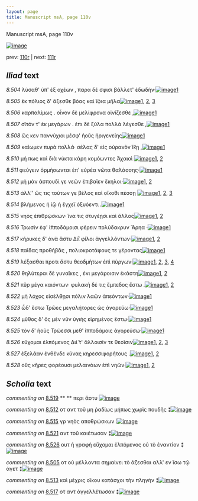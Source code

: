```yaml
---
layout: page
title: Manuscript msA, page 110v
---
```


Manuscript msA, page 110v

[![image](http://www.homermultitext.org/iipsrv?OBJ=IIP,1.0&FIF=/project/homer/pyramidal/deepzoom/hmt/vaimg/2017a/VA110VN_0613.tif&WID=100&CVT=JPEG)](http://www.homermultitext.org/ict2/?urn=urn:cite2:hmt:vaimg.2017a:VA110VN_0613)

prev:  [110r](../110r) | next:  [111r](../111r)

## *Iliad* text

*8.504* <a id="8.504"/> λύσαθ' ὑπ' ἐξ οχέων , παρα δέ σφισι βάλλετ' ἐδωδήν·[![image](http://www.homermultitext.org/iipsrv?OBJ=IIP,1.0&FIF=/project/homer/pyramidal/deepzoom/hmt/vaimg/2017a/VA110VN_0613.tif&RGN=0.4695,0.2322,0.4124,0.0316&WID=1000&CVT=JPEG)](http://www.homermultitext.org/ict2/?urn=urn:cite2:hmt:vaimg.2017a:VA110VN_0613@0.4695,0.2322,0.4124,0.0316)[1](#msA_8.1)

*8.505* <a id="8.505"/> ἐκ πόλιος δ' ἄξεσθε βόας καὶ ἴ̈φια μῆλα[![image](http://www.homermultitext.org/iipsrv?OBJ=IIP,1.0&FIF=/project/homer/pyramidal/deepzoom/hmt/vaimg/2017a/VA110VN_0613.tif&RGN=0.4545,0.2577,0.3914,0.0316&WID=1000&CVT=JPEG)](http://www.homermultitext.org/ict2/?urn=urn:cite2:hmt:vaimg.2017a:VA110VN_0613@0.4545,0.2577,0.3914,0.0316)[1](#msAint_8.335), [2](#msAim_8.328), [3](#msA_8.1)

*8.506* <a id="8.506"/> καρπαλίμως . οἶνον δὲ μελίφρονα οἰνίζεσθε ,[![image](http://www.homermultitext.org/iipsrv?OBJ=IIP,1.0&FIF=/project/homer/pyramidal/deepzoom/hmt/vaimg/2017a/VA110VN_0613.tif&RGN=0.4675,0.2787,0.3914,0.0248&WID=1000&CVT=JPEG)](http://www.homermultitext.org/ict2/?urn=urn:cite2:hmt:vaimg.2017a:VA110VN_0613@0.4675,0.2787,0.3914,0.0248)[1](#msA_8.1)

*8.507* <a id="8.507"/> σῖτόν τ' ἐκ μεγάρων . ἐπι δὲ ξύλα πολλὰ λέγεσθε ,[![image](http://www.homermultitext.org/iipsrv?OBJ=IIP,1.0&FIF=/project/homer/pyramidal/deepzoom/hmt/vaimg/2017a/VA110VN_0613.tif&RGN=0.4685,0.2968,0.3974,0.027&WID=1000&CVT=JPEG)](http://www.homermultitext.org/ict2/?urn=urn:cite2:hmt:vaimg.2017a:VA110VN_0613@0.4685,0.2968,0.3974,0.027)[1](#msA_8.1)

*8.508* <a id="8.508"/> ὥς κεν παννύχιοι μέσφ' ἠοῦς ἠριγενείης[![image](http://www.homermultitext.org/iipsrv?OBJ=IIP,1.0&FIF=/project/homer/pyramidal/deepzoom/hmt/vaimg/2017a/VA110VN_0613.tif&RGN=0.4705,0.3148,0.3714,0.027&WID=1000&CVT=JPEG)](http://www.homermultitext.org/ict2/?urn=urn:cite2:hmt:vaimg.2017a:VA110VN_0613@0.4705,0.3148,0.3714,0.027)[1](#msA_8.1)

*8.509* <a id="8.509"/> καίωμεν πυρὰ πολλά· σέλας δ' εἰς οὐρανὸν ἵ̈κῃ ,[![image](http://www.homermultitext.org/iipsrv?OBJ=IIP,1.0&FIF=/project/homer/pyramidal/deepzoom/hmt/vaimg/2017a/VA110VN_0613.tif&RGN=0.4685,0.3276,0.4164,0.0323&WID=1000&CVT=JPEG)](http://www.homermultitext.org/ict2/?urn=urn:cite2:hmt:vaimg.2017a:VA110VN_0613@0.4685,0.3276,0.4164,0.0323)[1](#msA_8.1)

*8.510* <a id="8.510"/> μή πως καὶ διὰ νύκτα κάρη κομόωντες Ἀχαιοὶ 				[![image](http://www.homermultitext.org/iipsrv?OBJ=IIP,1.0&FIF=/project/homer/pyramidal/deepzoom/hmt/vaimg/2017a/VA110VN_0613.tif&RGN=0.4715,0.3501,0.4014,0.0323&WID=1000&CVT=JPEG)](http://www.homermultitext.org/ict2/?urn=urn:cite2:hmt:vaimg.2017a:VA110VN_0613@0.4715,0.3501,0.4014,0.0323)[1](#msA_8.1), [2](#msAim_8.329)

*8.511* <a id="8.511"/> φεύγειν ὁρμήσωνται ἐπ' εὐρέα νῶτα θαλάσσης·[![image](http://www.homermultitext.org/iipsrv?OBJ=IIP,1.0&FIF=/project/homer/pyramidal/deepzoom/hmt/vaimg/2017a/VA110VN_0613.tif&RGN=0.4685,0.3704,0.4134,0.0331&WID=1000&CVT=JPEG)](http://www.homermultitext.org/ict2/?urn=urn:cite2:hmt:vaimg.2017a:VA110VN_0613@0.4685,0.3704,0.4134,0.0331)[1](#msA_8.1)

*8.512* <a id="8.512"/> μὴ μὰν ἀσπουδί γε νεῶν ἐπιβαῖεν ἕκηλοι·[![image](http://www.homermultitext.org/iipsrv?OBJ=IIP,1.0&FIF=/project/homer/pyramidal/deepzoom/hmt/vaimg/2017a/VA110VN_0613.tif&RGN=0.4595,0.3877,0.3884,0.0331&WID=1000&CVT=JPEG)](http://www.homermultitext.org/ict2/?urn=urn:cite2:hmt:vaimg.2017a:VA110VN_0613@0.4595,0.3877,0.3884,0.0331)[1](#msAim_8.330), [2](#msA_8.1)

*8.513* <a id="8.513"/> ἀλλ'' ὥς τις τούτων γε βέλος καὶ οἴκοθι πέσσῃ 				[![image](http://www.homermultitext.org/iipsrv?OBJ=IIP,1.0&FIF=/project/homer/pyramidal/deepzoom/hmt/vaimg/2017a/VA110VN_0613.tif&RGN=0.4565,0.4057,0.3984,0.0316&WID=1000&CVT=JPEG)](http://www.homermultitext.org/ict2/?urn=urn:cite2:hmt:vaimg.2017a:VA110VN_0613@0.4565,0.4057,0.3984,0.0316)[1](#msA_8.1), [2](#msA_8.321), [3](#msAint_8.336)

*8.514* <a id="8.514"/> βλήμενος ἠ ἰ̈ῷ ἠ ἔγχεϊ ὀξυόεντι .[![image](http://www.homermultitext.org/iipsrv?OBJ=IIP,1.0&FIF=/project/homer/pyramidal/deepzoom/hmt/vaimg/2017a/VA110VN_0613.tif&RGN=0.4695,0.4267,0.3283,0.0316&WID=1000&CVT=JPEG)](http://www.homermultitext.org/ict2/?urn=urn:cite2:hmt:vaimg.2017a:VA110VN_0613@0.4695,0.4267,0.3283,0.0316)[1](#msA_8.1)

*8.515* <a id="8.515"/> νηὸς ἐπιθρῴσκων· ἵνα τις στυγέῃσι καὶ ἄλλος[![image](http://www.homermultitext.org/iipsrv?OBJ=IIP,1.0&FIF=/project/homer/pyramidal/deepzoom/hmt/vaimg/2017a/VA110VN_0613.tif&RGN=0.4655,0.441,0.4064,0.0316&WID=1000&CVT=JPEG)](http://www.homermultitext.org/ict2/?urn=urn:cite2:hmt:vaimg.2017a:VA110VN_0613@0.4655,0.441,0.4064,0.0316)[1](#msA_8.1), [2](#msAim_8.331)

*8.516* <a id="8.516"/> Τρωσὶν ἐφ' 					ἱ̈πποδάμοισι φέρειν πολύδακρυν Ἄρηα ·[![image](http://www.homermultitext.org/iipsrv?OBJ=IIP,1.0&FIF=/project/homer/pyramidal/deepzoom/hmt/vaimg/2017a/VA110VN_0613.tif&RGN=0.4655,0.4613,0.4354,0.0323&WID=1000&CVT=JPEG)](http://www.homermultitext.org/ict2/?urn=urn:cite2:hmt:vaimg.2017a:VA110VN_0613@0.4655,0.4613,0.4354,0.0323)[1](#msA_8.1)

*8.517* <a id="8.517"/> κήρυκες δ' ἀνὰ ἄστυ Διῒ 					φίλοι ἀγγελλόντων·[![image](http://www.homermultitext.org/iipsrv?OBJ=IIP,1.0&FIF=/project/homer/pyramidal/deepzoom/hmt/vaimg/2017a/VA110VN_0613.tif&RGN=0.4535,0.4816,0.4074,0.0323&WID=1000&CVT=JPEG)](http://www.homermultitext.org/ict2/?urn=urn:cite2:hmt:vaimg.2017a:VA110VN_0613@0.4535,0.4816,0.4074,0.0323)[1](#msAint_8.337), [2](#msA_8.1)

*8.518* <a id="8.518"/> παῖδας προθήβᾱς , πολιοκροτάφους τε γέροντας[![image](http://www.homermultitext.org/iipsrv?OBJ=IIP,1.0&FIF=/project/homer/pyramidal/deepzoom/hmt/vaimg/2017a/VA110VN_0613.tif&RGN=0.4655,0.5019,0.4224,0.0285&WID=1000&CVT=JPEG)](http://www.homermultitext.org/ict2/?urn=urn:cite2:hmt:vaimg.2017a:VA110VN_0613@0.4655,0.5019,0.4224,0.0285)[1](#msA_8.1)

*8.519* <a id="8.519"/> λέξασθαι προτι ἄστυ θεοδμήτων ἐπὶ πύργων·[![image](http://www.homermultitext.org/iipsrv?OBJ=IIP,1.0&FIF=/project/homer/pyramidal/deepzoom/hmt/vaimg/2017a/VA110VN_0613.tif&RGN=0.4565,0.5229,0.4104,0.0285&WID=1000&CVT=JPEG)](http://www.homermultitext.org/ict2/?urn=urn:cite2:hmt:vaimg.2017a:VA110VN_0613@0.4565,0.5229,0.4104,0.0285)[1](#msA_8.1), [2](#msAim_8.332), [3](#msA_8.322), [4](#msAext_8.338)

*8.520* <a id="8.520"/> θηλύτεραι δὲ γυναῖκες , ἐνι μεγάροισιν ἑκάστη[![image](http://www.homermultitext.org/iipsrv?OBJ=IIP,1.0&FIF=/project/homer/pyramidal/deepzoom/hmt/vaimg/2017a/VA110VN_0613.tif&RGN=0.4685,0.5394,0.4094,0.0323&WID=1000&CVT=JPEG)](http://www.homermultitext.org/ict2/?urn=urn:cite2:hmt:vaimg.2017a:VA110VN_0613@0.4685,0.5394,0.4094,0.0323)[1](#msA_8.1), [2](#msA_8.323)

*8.521* <a id="8.521"/> πῦρ μέγα καιόντων· φυλακὴ δέ τις ἔμπεδος ἔστω .[![image](http://www.homermultitext.org/iipsrv?OBJ=IIP,1.0&FIF=/project/homer/pyramidal/deepzoom/hmt/vaimg/2017a/VA110VN_0613.tif&RGN=0.4635,0.5582,0.4214,0.0323&WID=1000&CVT=JPEG)](http://www.homermultitext.org/ict2/?urn=urn:cite2:hmt:vaimg.2017a:VA110VN_0613@0.4635,0.5582,0.4214,0.0323)[1](#msA_8.1), [2](#msAim_8.333)

*8.522* <a id="8.522"/> μὴ λόχος εἰσέλθῃσι πόλιν λαῶν ἀπεόντων·[![image](http://www.homermultitext.org/iipsrv?OBJ=IIP,1.0&FIF=/project/homer/pyramidal/deepzoom/hmt/vaimg/2017a/VA110VN_0613.tif&RGN=0.4715,0.5778,0.4074,0.0316&WID=1000&CVT=JPEG)](http://www.homermultitext.org/ict2/?urn=urn:cite2:hmt:vaimg.2017a:VA110VN_0613@0.4715,0.5778,0.4074,0.0316)[1](#msA_8.1)

*8.523* <a id="8.523"/> ὧδ' ἔστω Τρῶες 					μεγαλήτορες ὡς ἀγορεύω·[![image](http://www.homermultitext.org/iipsrv?OBJ=IIP,1.0&FIF=/project/homer/pyramidal/deepzoom/hmt/vaimg/2017a/VA110VN_0613.tif&RGN=0.4685,0.5965,0.3744,0.0301&WID=1000&CVT=JPEG)](http://www.homermultitext.org/ict2/?urn=urn:cite2:hmt:vaimg.2017a:VA110VN_0613@0.4685,0.5965,0.3744,0.0301)[1](#msA_8.1)

*8.524* <a id="8.524"/> μῦθος δ' ὃς μὲν νῦν ὑγιὴς εἰρημένος ἔστω·[![image](http://www.homermultitext.org/iipsrv?OBJ=IIP,1.0&FIF=/project/homer/pyramidal/deepzoom/hmt/vaimg/2017a/VA110VN_0613.tif&RGN=0.4474,0.6153,0.4074,0.0331&WID=1000&CVT=JPEG)](http://www.homermultitext.org/ict2/?urn=urn:cite2:hmt:vaimg.2017a:VA110VN_0613@0.4474,0.6153,0.4074,0.0331)[1](#msA_8.1)

*8.525* <a id="8.525"/> τὸν δ' ἠοῦς Τρώεσσι 					μεθ' ἱπποδάμοις ἀγορεύσω·[![image](http://www.homermultitext.org/iipsrv?OBJ=IIP,1.0&FIF=/project/homer/pyramidal/deepzoom/hmt/vaimg/2017a/VA110VN_0613.tif&RGN=0.4505,0.6319,0.4224,0.0346&WID=1000&CVT=JPEG)](http://www.homermultitext.org/ict2/?urn=urn:cite2:hmt:vaimg.2017a:VA110VN_0613@0.4505,0.6319,0.4224,0.0346)[1](#msA_8.1)

*8.526* <a id="8.526"/> εὔχομαι ἐλπόμενος Διί̈ 					τ' ἄλλοισίν τε θεοῖσιν[![image](http://www.homermultitext.org/iipsrv?OBJ=IIP,1.0&FIF=/project/homer/pyramidal/deepzoom/hmt/vaimg/2017a/VA110VN_0613.tif&RGN=0.4655,0.6514,0.4094,0.0353&WID=1000&CVT=JPEG)](http://www.homermultitext.org/ict2/?urn=urn:cite2:hmt:vaimg.2017a:VA110VN_0613@0.4655,0.6514,0.4094,0.0353)[1](#msAim_8.334), [2](#msA_8.1), [3](#msA_8.325)

*8.527* <a id="8.527"/> ἐξελάαν ἐνθένδε κύνας κηρεσσιφορήτους .[![image](http://www.homermultitext.org/iipsrv?OBJ=IIP,1.0&FIF=/project/homer/pyramidal/deepzoom/hmt/vaimg/2017a/VA110VN_0613.tif&RGN=0.4725,0.6694,0.4054,0.0398&WID=1000&CVT=JPEG)](http://www.homermultitext.org/ict2/?urn=urn:cite2:hmt:vaimg.2017a:VA110VN_0613@0.4725,0.6694,0.4054,0.0398)[1](#msA_8.1), [2](#msA_8.326)

*8.528* <a id="8.528"/> οὓς κῆρες φορέουσι μελαινάων ἐπὶ νηῶν·[![image](http://www.homermultitext.org/iipsrv?OBJ=IIP,1.0&FIF=/project/homer/pyramidal/deepzoom/hmt/vaimg/2017a/VA110VN_0613.tif&RGN=0.4505,0.6882,0.4054,0.0398&WID=1000&CVT=JPEG)](http://www.homermultitext.org/ict2/?urn=urn:cite2:hmt:vaimg.2017a:VA110VN_0613@0.4505,0.6882,0.4054,0.0398)[1](#msA_8.1), [2](#msA_8.327)

## *Scholia* text

*commenting on* [8.519](#8.519)  <a id="msAext_8.338"/> **				 			** 				 περι ἄστυ 			[![image](http://www.homermultitext.org/iipsrv?OBJ=IIP,1.0&FIF=/project/homer/pyramidal/deepzoom/hmt/vaimg/2017a/VA110VN_0613.tif&RGN=0.1004,0.5335,0.052,0.0258&WID=1000&CVT=JPEG)](http://www.homermultitext.org/ict2/?urn=urn:cite2:hmt:vaimg.2017a:VA110VN_0613@0.1004,0.5335,0.052,0.0258)

*commenting on* [8.512](#8.512)  <a id="msAim_8.330.comment"/> οτ αντ τοῦ μη ῥαδίως μήπως χωρὶς πουδῆς ⁑[![image](http://www.homermultitext.org/iipsrv?OBJ=IIP,1.0&FIF=/project/homer/pyramidal/deepzoom/hmt/vaimg/2017a/VA110VN_0613.tif&RGN=0.4092,0.3968,0.0608,0.0454&WID=1000&CVT=JPEG)](http://www.homermultitext.org/ict2/?urn=urn:cite2:hmt:vaimg.2017a:VA110VN_0613@0.4092,0.3968,0.0608,0.0454)

*commenting on* [8.515](#8.515)  <a id="msAim_8.331.comment"/> γρ νηὸς αποθρώσκων ⁚[![image](http://www.homermultitext.org/iipsrv?OBJ=IIP,1.0&FIF=/project/homer/pyramidal/deepzoom/hmt/vaimg/2017a/VA110VN_0613.tif&RGN=0.4172,0.4497,0.0552,0.0345&WID=1000&CVT=JPEG)](http://www.homermultitext.org/ict2/?urn=urn:cite2:hmt:vaimg.2017a:VA110VN_0613@0.4172,0.4497,0.0552,0.0345)

*commenting on* [8.521](#8.521)  <a id="msAim_8.333.comment"/> αντ τοῦ καιέτωσαν ⁑[![image](http://www.homermultitext.org/iipsrv?OBJ=IIP,1.0&FIF=/project/homer/pyramidal/deepzoom/hmt/vaimg/2017a/VA110VN_0613.tif&RGN=0.4136,0.5644,0.0592,0.0369&WID=1000&CVT=JPEG)](http://www.homermultitext.org/ict2/?urn=urn:cite2:hmt:vaimg.2017a:VA110VN_0613@0.4136,0.5644,0.0592,0.0369)

*commenting on* [8.526](#8.526)  <a id="msAim_8.334.comment"/> ουτ ἡ γραφὴ εὔχομαι ἐλπόμενος οὐ τὸ ἐναντίον ⁑[![image](http://www.homermultitext.org/iipsrv?OBJ=IIP,1.0&FIF=/project/homer/pyramidal/deepzoom/hmt/vaimg/2017a/VA110VN_0613.tif&RGN=0.418,0.6621,0.0608,0.0592&WID=1000&CVT=JPEG)](http://www.homermultitext.org/ict2/?urn=urn:cite2:hmt:vaimg.2017a:VA110VN_0613@0.418,0.6621,0.0608,0.0592)

*commenting on* [8.505](#8.505)  <a id="msAint_8.335.comment"/> οτ οὐ μέλλοντα σημαίνει τὸ άζεσθαι αλλ' εν ἴσω τῷ άγετ ⁑[![image](http://www.homermultitext.org/iipsrv?OBJ=IIP,1.0&FIF=/project/homer/pyramidal/deepzoom/hmt/vaimg/2017a/VA110VN_0613.tif&RGN=0.8332,0.2544,0.0648,0.0589&WID=1000&CVT=JPEG)](http://www.homermultitext.org/ict2/?urn=urn:cite2:hmt:vaimg.2017a:VA110VN_0613@0.8332,0.2544,0.0648,0.0589)

*commenting on* [8.513](#8.513)  <a id="msAint_8.336.comment"/> καὶ μέχρις οἵκου κατάσχοι τὴν πληγήν ⁑[![image](http://www.homermultitext.org/iipsrv?OBJ=IIP,1.0&FIF=/project/homer/pyramidal/deepzoom/hmt/vaimg/2017a/VA110VN_0613.tif&RGN=0.8324,0.4091,0.0624,0.0354&WID=1000&CVT=JPEG)](http://www.homermultitext.org/ict2/?urn=urn:cite2:hmt:vaimg.2017a:VA110VN_0613@0.8324,0.4091,0.0624,0.0354)

*commenting on* [8.517](#8.517)  <a id="msAint_8.337.comment"/> οτ αντ ἀγγελλέτωσαν ⁑[![image](http://www.homermultitext.org/iipsrv?OBJ=IIP,1.0&FIF=/project/homer/pyramidal/deepzoom/hmt/vaimg/2017a/VA110VN_0613.tif&RGN=0.8456,0.4806,0.0496,0.0318&WID=1000&CVT=JPEG)](http://www.homermultitext.org/ict2/?urn=urn:cite2:hmt:vaimg.2017a:VA110VN_0613@0.8456,0.4806,0.0496,0.0318)